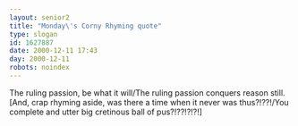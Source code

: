 ```yaml
---
layout: senior2
title: "Monday\'s Corny Rhyming quote"
type: slogan
id: 1627887
date: 2000-12-11 17:43
day: 2000-12-11
robots: noindex
---
```

The ruling passion, be what it will/The ruling passion conquers reason still. [And, crap rhyming aside, was there a time when it never was thus?!??!/You complete and utter big cretinous ball of pus?!??!?!?!]
